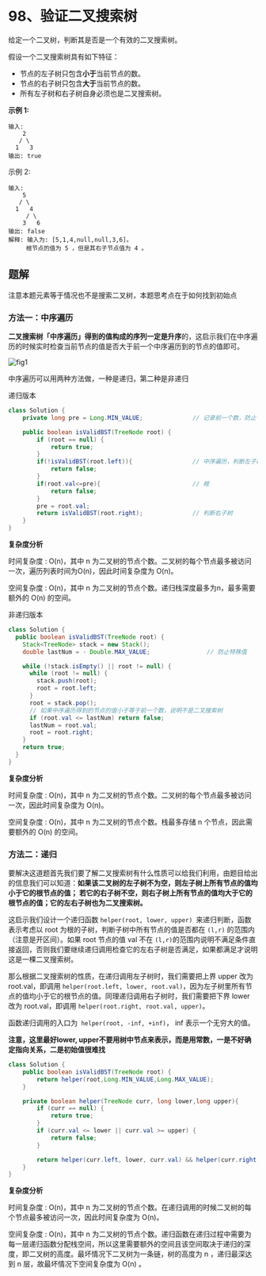 # 98、验证二叉搜索树

给定一个二叉树，判断其是否是一个有效的二叉搜索树。

假设一个二叉搜索树具有如下特征：

- 节点的左子树只包含**小于**当前节点的数。
- 节点的右子树只包含**大于**当前节点的数。
- 所有左子树和右子树自身必须也是二叉搜索树。

**示例 1:**

```
输入:
    2
   / \
  1   3
输出: true
```

示例 2:

```
输入:
    5
   / \
  1   4
     / \
    3   6
输出: false
解释: 输入为: [5,1,4,null,null,3,6]。
     根节点的值为 5 ，但是其右子节点值为 4 。
```



## 题解

注意本题元素等于情况也不是搜索二叉树，本题思考点在于如何找到初始点

###  方法一：中序遍历

**二叉搜索树「中序遍历」得到的值构成的序列一定是升序**的，这启示我们在中序遍历的时候实时检查当前节点的值是否大于前一个中序遍历到的节点的值即可。

![fig1](https://assets.leetcode-cn.com/solution-static/98/98_fig1.gif)

中序遍历可以用两种方法做，一种是递归，第二种是非递归

递归版本

```java
class Solution {
    private long pre = Long.MIN_VALUE;				// 记录前一个数，防止节点有Integer.MIN_VALUE判断错误设置为long

    public boolean isValidBST(TreeNode root) {
        if (root == null) {
            return true;
        }
        if(!isValidBST(root.left)){					// 中序遍历，判断左子树
            return false;
        }
        if(root.val<=pre){							// 根
            return false;
        }
        pre = root.val;
        return isValidBST(root.right);				// 判断右子树
    }
}
```

**复杂度分析**

时间复杂度 : O(n)，其中 n 为二叉树的节点个数。二叉树的每个节点最多被访问一次，遍历列表时间为O(n)，因此时间复杂度为 O(n)。

空间复杂度 : O(n)，其中 n 为二叉树的节点个数。递归栈深度最多为n，最多需要额外的 O(n) 的空间。



非递归版本

```java
class Solution {
  public boolean isValidBST(TreeNode root) {
    Stack<TreeNode> stack = new Stack();
    double lastNum = - Double.MAX_VALUE;				// 防止特殊值

    while (!stack.isEmpty() || root != null) {
      while (root != null) {
        stack.push(root);
        root = root.left;
      }
      root = stack.pop();
      // 如果中序遍历得到的节点的值小于等于前一个数，说明不是二叉搜索树
      if (root.val <= lastNum) return false;
      lastNum = root.val;
      root = root.right;
    }
    return true;
  }
}
```

**复杂度分析**

时间复杂度 : O(n)，其中 n 为二叉树的节点个数。二叉树的每个节点最多被访问一次，因此时间复杂度为 O(n)。

空间复杂度 : O(n)，其中 n 为二叉树的节点个数。栈最多存储 n 个节点，因此需要额外的 O(n) 的空间。



### 方法二：递归

要解决这道题首先我们要了解二叉搜索树有什么性质可以给我们利用，由题目给出的信息我们可以知道：**如果该二叉树的左子树不为空，则左子树上所有节点的值均小于它的根节点的值； 若它的右子树不空，则右子树上所有节点的值均大于它的根节点的值；它的左右子树也为二叉搜索树。**

这启示我们设计一个递归函数 `helper(root, lower, upper) `来递归判断，函数表示考虑以 root 为根的子树，判断子树中所有节点的值是否都在 `(l,r)` 的范围内（注意是开区间）。如果 root 节点的值 val 不在 `(l,r)`的范围内说明不满足条件直接返回，否则我们要继续递归调用检查它的左右子树是否满足，如果都满足才说明这是一棵二叉搜索树。

那么根据二叉搜索树的性质，在递归调用左子树时，我们需要把上界 upper 改为 root.val，即调用 `helper(root.left, lower, root.val)`，因为左子树里所有节点的值均小于它的根节点的值。同理递归调用右子树时，我们需要把下界 lower 改为 root.val，即调用 `helper(root.right, root.val, upper)`。

函数递归调用的入口为` helper(root, -inf, +inf)`， inf 表示一个无穷大的值。

**注意，这里最好lower, upper不要用树中节点来表示，而是用常数，一是不好确定指向关系，二是初始值很难找**

```java
class Solution {
    public boolean isValidBST(TreeNode root) {
        return helper(root,Long.MIN_VALUE,Long.MAX_VALUE);
    }

    private boolean helper(TreeNode curr, long lower,long upper){
        if (curr == null) {
            return true;
        }
        if (curr.val <= lower || curr.val >= upper) {
            return false;
        }

        return helper(curr.left, lower, curr.val) && helper(curr.right, curr.val, upper);
    }
}
```

**复杂度分析**

时间复杂度 : O(n)，其中 n 为二叉树的节点个数。在递归调用的时候二叉树的每个节点最多被访问一次，因此时间复杂度为 O(n)。

空间复杂度 : O(n)，其中 n 为二叉树的节点个数。递归函数在递归过程中需要为每一层递归函数分配栈空间，所以这里需要额外的空间且该空间取决于递归的深度，即二叉树的高度。最坏情况下二叉树为一条链，树的高度为 n ，递归最深达到 n 层，故最坏情况下空间复杂度为 O(n) 。

